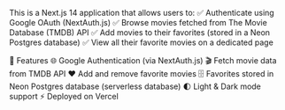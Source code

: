 This is a Next.js 14 application that allows users to:
✅ Authenticate using Google OAuth (NextAuth.js)
✅ Browse movies fetched from The Movie Database (TMDB) API
✅ Add movies to their favorites (stored in a Neon Postgres database)
✅ View all their favorite movies on a dedicated page

🚀 Features
🌐 Google Authentication (via NextAuth.js)
🎬 Fetch movie data from TMDB API
❤️ Add and remove favorite movies
🗄️ Favorites stored in Neon Postgres database (serverless database)
🌓 Light & Dark mode support
⚡ Deployed on Vercel
